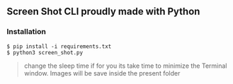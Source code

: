## Screen Shot CLI proudly made with Python

### Installation
```
$ pip install -i requirements.txt
$ python3 screen_shot.py
```

> change the sleep time if for you its take time to minimize the Terminal window. Images will be save inside the present folder